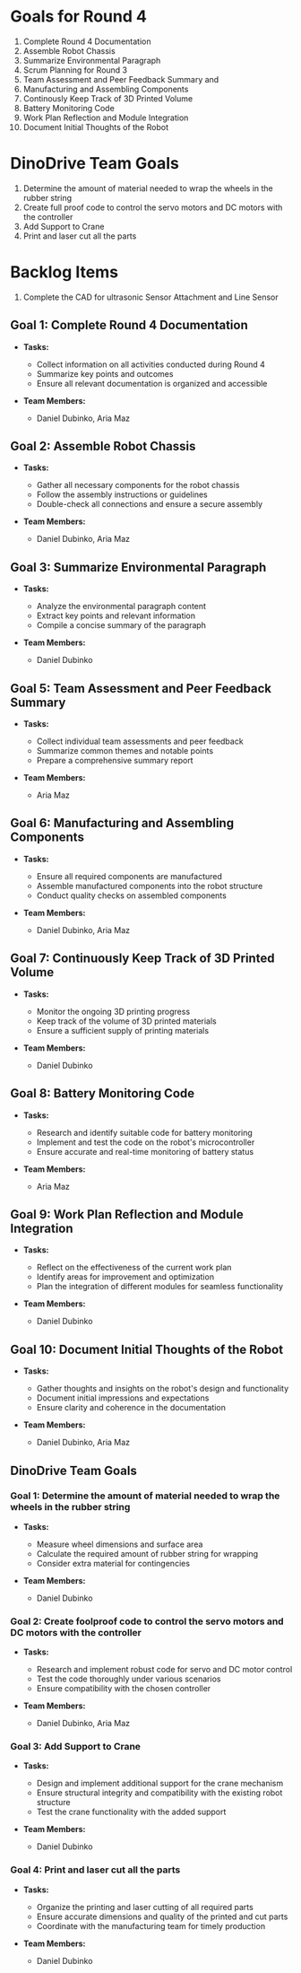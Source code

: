 # Goals for Round 4

1. Complete Round 4 Documentation
2. Assemble Robot Chassis
3. Summarize Environmental Paragraph 
4. Scrum Planning for Round 3
6. Team Assessment and Peer Feedback Summary and 
7. Manufacturing and Assembling Components 
8. Continously Keep Track of 3D Printed Volume
9. Battery Monitoring Code
10. Work Plan Reflection and Module Integration
11. Document Initial Thoughts of the Robot

# DinoDrive Team Goals

1. Determine the amount of material needed to wrap the wheels in the rubber string
2. Create full proof code to control the servo motors and DC motors with the controller
3. Add Support to Crane 
4. Print and laser cut all the parts

# Backlog Items

1. Complete the CAD for ultrasonic Sensor Attachment and Line Sensor

## Goal 1: Complete Round 4 Documentation
- **Tasks:**
  - Collect information on all activities conducted during Round 4
  - Summarize key points and outcomes
  - Ensure all relevant documentation is organized and accessible

- **Team Members:**
  - Daniel Dubinko, Aria Maz


## Goal 2: Assemble Robot Chassis

- **Tasks:**
  - Gather all necessary components for the robot chassis
  - Follow the assembly instructions or guidelines
  - Double-check all connections and ensure a secure assembly

- **Team Members:**
  - Daniel Dubinko, Aria Maz


## Goal 3: Summarize Environmental Paragraph

- **Tasks:**
  - Analyze the environmental paragraph content
  - Extract key points and relevant information
  - Compile a concise summary of the paragraph

- **Team Members:**
  - Daniel Dubinko


## Goal 5: Team Assessment and Peer Feedback Summary

- **Tasks:**
  - Collect individual team assessments and peer feedback
  - Summarize common themes and notable points
  - Prepare a comprehensive summary report

- **Team Members:**
  - Aria Maz


## Goal 6: Manufacturing and Assembling Components

- **Tasks:**
  - Ensure all required components are manufactured
  - Assemble manufactured components into the robot structure
  - Conduct quality checks on assembled components

- **Team Members:**
  - Daniel Dubinko, Aria Maz


## Goal 7: Continuously Keep Track of 3D Printed Volume

- **Tasks:**
  - Monitor the ongoing 3D printing progress
  - Keep track of the volume of 3D printed materials
  - Ensure a sufficient supply of printing materials

- **Team Members:**
  - Daniel Dubinko


## Goal 8: Battery Monitoring Code

- **Tasks:**
  - Research and identify suitable code for battery monitoring
  - Implement and test the code on the robot's microcontroller
  - Ensure accurate and real-time monitoring of battery status

- **Team Members:**
  - Aria Maz


## Goal 9: Work Plan Reflection and Module Integration

- **Tasks:**
  - Reflect on the effectiveness of the current work plan
  - Identify areas for improvement and optimization
  - Plan the integration of different modules for seamless functionality

- **Team Members:**
  - Daniel Dubinko


## Goal 10: Document Initial Thoughts of the Robot

- **Tasks:**
  - Gather thoughts and insights on the robot's design and functionality
  - Document initial impressions and expectations
  - Ensure clarity and coherence in the documentation

- **Team Members:**
  - Daniel Dubinko, Aria Maz


## DinoDrive Team Goals


### Goal 1: Determine the amount of material needed to wrap the wheels in the rubber string

- **Tasks:**
  - Measure wheel dimensions and surface area
  - Calculate the required amount of rubber string for wrapping
  - Consider extra material for contingencies

- **Team Members:**
  - Daniel Dubinko

### Goal 2: Create foolproof code to control the servo motors and DC motors with the controller

- **Tasks:**
  - Research and implement robust code for servo and DC motor control
  - Test the code thoroughly under various scenarios
  - Ensure compatibility with the chosen controller

- **Team Members:**
  - Daniel Dubinko, Aria Maz

### Goal 3: Add Support to Crane

- **Tasks:**
  - Design and implement additional support for the crane mechanism
  - Ensure structural integrity and compatibility with the existing robot structure
  - Test the crane functionality with the added support

- **Team Members:**
  - Daniel Dubinko

### Goal 4: Print and laser cut all the parts

- **Tasks:**
  - Organize the printing and laser cutting of all required parts
  - Ensure accurate dimensions and quality of the printed and cut parts
  - Coordinate with the manufacturing team for timely production

- **Team Members:**
  - Daniel Dubinko